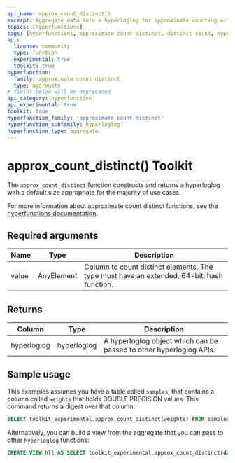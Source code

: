 ```yaml
---
api_name: approx_count_distinct()
excerpt: Aggregate data into a hyperloglog for approximate counting without having to specify the number of buckets.
topics: [hyperfunctions]
tags: [hyperfunctions, approximate count distinct, distinct count, hyperloglog]
api:
  license: community
  type: function
  experimental: true
  toolkit: true
hyperfunction:
  family: approximate count distinct
  type: aggregate
# fields below will be deprecated
api_category: hyperfunction
api_experimental: true
toolkit: true
hyperfunction_family: 'approximate count distinct'
hyperfunction_subfamily: hyperloglog
hyperfunction_type: aggregate
---
```


# approx_count_distinct()  <tag type="toolkit">Toolkit</tag>

The `approx_count_distinct` function constructs and returns a hyperloglog with a
default size appropriate for the majority of use cases.

For more information about approximate count distinct functions, see the
[hyperfunctions documentation][hyperfunctions-approx-count-distincts].

## Required arguments

|Name|Type|Description|
|-|-|-|
|value|AnyElement| Column to count distinct elements. The type must have an extended, 64-bit, hash function.|

## Returns

|Column|Type|Description|
|-|-|-|
|hyperloglog|hyperloglog|A hyperloglog object which can be passed to other hyperloglog APIs.|

<!---Any special notes about the returns-->

## Sample usage

This examples assumes you have a table called `samples`, that contains a column
called `weights` that holds DOUBLE PRECISION values. This command returns a
digest over that column:

``` sql
SELECT toolkit_experimental.approx_count_distinct(weights) FROM samples;
```

Alternatively, you can build a view from the aggregate that you can pass to
other `hyperloglog` functions:

``` sql
CREATE VIEW hll AS SELECT toolkit_experimental.approx_count_distinct(data) FROM samples;
```

[hyperfunctions-approx-count-distincts]: /timescaledb/:currentVersion:/how-to-guides/hyperfunctions/approx-count-distincts/
